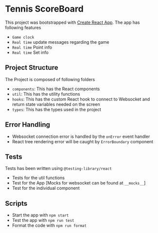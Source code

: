 # Tennis ScoreBoard

This project was bootstrapped with [Create React App](https://github.com/facebook/create-react-app). The app has following features

- `Game clock`
- `Real time` update messages regarding the game
- `Real time` Point info
- `Real time` Set info

## Project Structure

The Project is composed of following folders

- `components`: This has the React components
- `util`: This has the utility functions
- `hooks`: This has the custom React hook to connect to Websocket and return state variables needed on the screen
- `types`: This has the types used in the project

## Error Handling

- Websocket connection error is handled by the `onError` event handler
- React tree rendering error will be caught by `ErrorBoundary` component

## Tests

Tests has been written using `@testing-library/react`

- Tests for the util functions
- Test for the App [Mocks for websocket can be found at `__mocks__`]
- Test for the individual component

## Scripts

- Start the app with `npm start`
- Test the app with `npm run test`
- Format the code with `npm run format`
